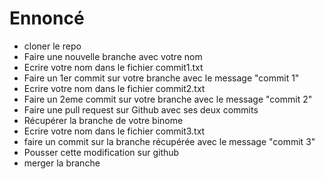 # Ennoncé

- cloner le repo
- Faire une nouvelle branche avec votre nom
- Ecrire votre nom dans le fichier commit1.txt
- Faire un 1er commit sur votre branche avec le message "commit 1"
- Ecrire votre nom dans le fichier commit2.txt
- Faire un 2eme commit sur votre branche avec le message "commit 2"
- Faire une pull request sur Github avec ses deux commits
- Récupérer la branche de votre binome
- Ecrire votre nom dans le fichier commit3.txt
- faire un commit sur la branche récupérée avec le message "commit 3"
- Pousser cette modification sur github
- merger la branche
